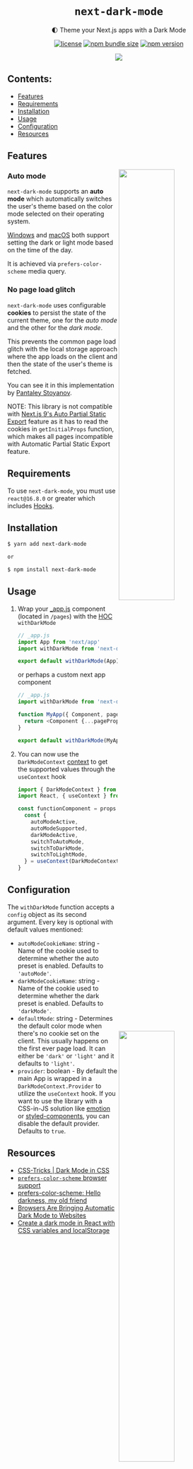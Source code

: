 <div align="center">

# `next-dark-mode`

🌓 Theme your Next.js apps with a Dark Mode

[![license](https://img.shields.io/npm/l/next-dark-mode?style=for-the-badge)](https://github.com/xeoneux/next-dark-mode/blob/master/LICENSE)
[![npm bundle size](https://img.shields.io/bundlephobia/minzip/next-dark-mode?style=for-the-badge)](https://bundlephobia.com/result?p=next-dark-mode)
[![npm version](https://img.shields.io/npm/v/next-dark-mode?style=for-the-badge)](https://www.npmjs.com/package/next-dark-mode)

<img src="https://github.com/xeoneux/next-dark-mode/blob/master/assets/next-dark-mode.gif" />

</div>

## Contents:

- [Features](#features)
- [Requirements](#requirements)
- [Installation](#installation)
- [Usage](#usage)
- [Configuration](#configuration)
- [Resources](#resources)

## Features

<img align="right" width="50%" src="https://github.com/xeoneux/next-dark-mode/blob/master/assets/feature-auto.gif" />

### Auto mode

`next-dark-mode` supports an **auto mode** which automatically switches the user's theme based on the color mode selected on their operating system.

[Windows](https://blogs.windows.com/windowsexperience/2016/08/08/windows-10-tip-personalize-your-pc-by-enabling-the-dark-theme) and [macOS](https://support.apple.com/en-in/HT208976) both support setting the dark or light mode based on the time of the day.

It is achieved via `prefers-color-scheme` media query.

<img align="right" width="50%" src="https://github.com/xeoneux/next-dark-mode/blob/master/assets/feature-cookies.gif" />

### No page load glitch

`next-dark-mode` uses configurable **cookies** to persist the state of the current theme, one for the _auto mode_ and the other for the _dark mode_.

This prevents the common page load glitch with the local storage approach where the app loads on the client and then the state of the user's theme is fetched.

You can see it in this implementation by [Pantaley Stoyanov](https://pantaley.com).

NOTE: This library is not compatible with [Next.js 9's Auto Partial Static Export](https://nextjs.org/blog/next-9#automatic-partial-static-export) feature as it has to read the cookies in `getInitialProps` function, which makes all pages incompatible with Automatic Partial Static Export feature.

## Requirements

To use `next-dark-mode`, you must use `react@16.8.0` or greater which includes [Hooks](https://reactjs.org/docs/hooks-intro.html).

## Installation

```sh
$ yarn add next-dark-mode

or

$ npm install next-dark-mode
```

## Usage

1. Wrap your [\_app.js](https://nextjs.org/docs/advanced-features/custom-app) component (located in `/pages`) with the [HOC](https://reactjs.org/docs/higher-order-components.html) `withDarkMode`

   ```js
   // _app.js
   import App from 'next/app'
   import withDarkMode from 'next-dark-mode'

   export default withDarkMode(App)
   ```

   or perhaps a custom next app component

   ```js
   // _app.js
   import withDarkMode from 'next-dark-mode'

   function MyApp({ Component, pageProps }) {
     return <Component {...pageProps} />
   }

   export default withDarkMode(MyApp)
   ```

2. You can now use the `DarkModeContext` [context](https://reactjs.org/docs/context.html) to get the supported values through the `useContext` hook

   ```js
   import { DarkModeContext } from 'next-dark-mode'
   import React, { useContext } from 'react'

   const functionComponent = props => {
     const {
       autoModeActive,
       autoModeSupported,
       darkModeActive,
       switchToAutoMode,
       switchToDarkMode,
       switchToLightMode,
     } = useContext(DarkModeContext)
   }
   ```

## Configuration

The `withDarkMode` function accepts a `config` object as its second argument. Every key is optional with default values mentioned:

- `autoModeCookieName`: string - Name of the cookie used to determine whether the auto preset is enabled.
  Defaults to `'autoMode'`.
- `darkModeCookieName`: string - Name of the cookie used to determine whether the dark preset is enabled.
  Defaults to `'darkMode'`.
- `defaultMode`: string - Determines the default color mode when there's no cookie set on the client. This usually happens on the first ever page load. It can either be `'dark'` or `'light'` and it defaults to `'light'`.
- `provider`: boolean - By default the main App is wrapped in a `DarkModeContext.Provider` to utilize the `useContext` hook. If you want to use the library with a CSS-in-JS solution like [emotion](https://github.com/emotion-js/emotion) or [styled-components](https://github.com/styled-components/styled-components), you can disable the default provider. Defaults to `true`.

## Resources

- [CSS-Tricks | Dark Mode in CSS](https://css-tricks.com/dark-modes-with-css)
- [`prefers-color-scheme` browser support](https://caniuse.com/#feat=prefers-color-scheme)
- [prefers-color-scheme: Hello darkness, my old friend](https://web.dev/prefers-color-scheme)
- [Browsers Are Bringing Automatic Dark Mode to Websites](https://www.howtogeek.com/440920/browsers-are-bringing-automatic-dark-mode-to-websites)
- [Create a dark mode in React with CSS variables and localStorage](https://pantaley.com/blog/Create-a-dark-mode-in-React-with-CSS-variables-and-localStorage)
